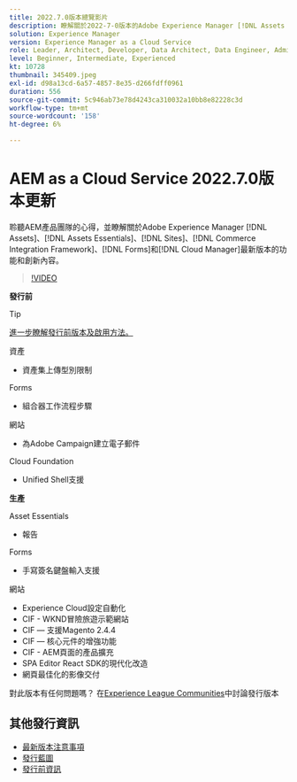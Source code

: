 ```yaml
---
title: 2022.7.0版本總覽影片
description: 瞭解關於2022-7-0版本的Adobe Experience Manager [!DNL Assets Essentials], [!DNL Sites], [!DNL Screens], [!DNL Forms] 和 [!DNL Cloud Foundation]的最新功能和創新內容。
solution: Experience Manager
version: Experience Manager as a Cloud Service
role: Leader, Architect, Developer, Data Architect, Data Engineer, Admin, User
level: Beginner, Intermediate, Experienced
kt: 10728
thumbnail: 345409.jpeg
exl-id: d98a13cd-6a57-4857-8e35-d266fdff0961
duration: 556
source-git-commit: 5c946ab73e78d4243ca310032a10bb8e82228c3d
workflow-type: tm+mt
source-wordcount: '158'
ht-degree: 6%

---
```


# AEM as a Cloud Service 2022.7.0版本更新

聆聽AEM產品團隊的心得，並瞭解關於Adobe Experience Manager [!DNL Assets]、[!DNL Assets Essentials]、[!DNL Sites]、[!DNL Commerce Integration Framework]、[!DNL Forms]和[!DNL Cloud Manager]最新版本的功能和創新內容。

>[!VIDEO](https://video.tv.adobe.com/v/345409/?quality=12&learn=on)

**發行前**

>[!TIP]
>
>[進一步瞭解發行前版本及啟用方法。](https://experienceleague.adobe.com/docs/experience-manager-cloud-service/content/release-notes/prerelease.html)

資產

* 資產集上傳型別限制

Forms

* 組合器工作流程步驟

網站

* 為Adobe Campaign建立電子郵件

Cloud Foundation

* Unified Shell支援

**生產**

Asset Essentials

* 報告

Forms

* 手寫簽名鍵盤輸入支援

網站

* Experience Cloud設定自動化
* CIF - WKND冒險旅遊示範網站
* CIF — 支援Magento 2.4.4
* CIF — 核心元件的增強功能
* CIF - AEM頁面的產品擴充
* SPA Editor React SDK的現代化改造
* 網頁最佳化的影像交付

對此版本有任何問題嗎？  在[Experience League Communities](https://adobe.ly/3paYDAo)中討論發行版本

## 其他發行資訊

* [最新版本注意事項](https://experienceleague.adobe.com/docs/experience-manager-cloud-service/content/release-notes/home.html?lang=zh-Hant)
* [發行藍圖](https://experienceleague.adobe.com/docs/experience-manager-release-information/aem-release-updates/update-releases-roadmap.html?lang=zh-Hant)
* [發行前資訊](https://experienceleague.adobe.com/docs/experience-manager-cloud-service/content/release-notes/prerelease.html)
